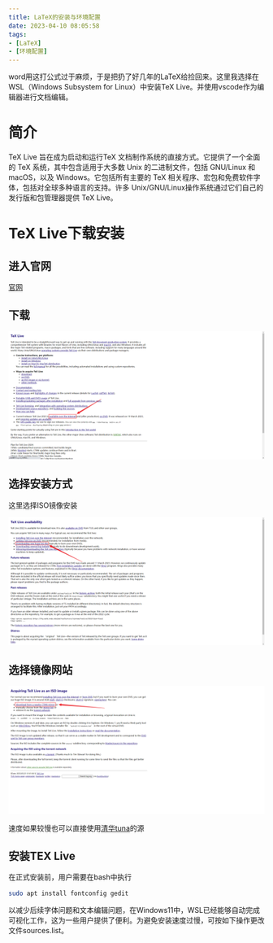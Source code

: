 ```yaml
---
title: LaTeX的安装与环境配置
date: 2023-04-10 08:05:58
tags:
- [LaTeX]
- [环境配置]
---
```


word用这打公式过于麻烦，于是把扔了好几年的LaTeX给捡回来。这里我选择在WSL（Windows Subsystem for Linux）中安装TeX Live。并使用vscode作为编辑器进行文档编辑。

<!-- more -->

# 简介

TeX Live 旨在成为启动和运行TeX 文档制作系统的直接方式。它提供了一个全面的 TeX 系统，其中包含适用于大多数 Unix 的二进制文件，包括 GNU/Linux 和macOS，以及 Windows。它包括所有主要的 TeX 相关程序、宏包和免费软件字体，包括对全球多种语言的支持。许多 Unix/GNU/Linux操作系统通过它们自己的发行版和包管理器提供 TeX Live。

# TeX Live下载安装

## 进入官网

[官网](https://tug.org/texlive/)

## 下载

![](https://raw.githubusercontent.com/marcaas/hexoPicgo/master/20230410082153.png)

## 选择安装方式

这里选择ISO镜像安装

![](https://raw.githubusercontent.com/marcaas/hexoPicgo/master/20230410084251.png)

## 选择镜像网站

![](https://raw.githubusercontent.com/marcaas/hexoPicgo/master/20230410084405.png)

速度如果较慢也可以直接使用[清华tuna](https://mirrors.tuna.tsinghua.edu.cn/CTAN/systems/texlive/Images/)的源

## 安装TEX Live

在正式安装前，用户需要在bash中执行

```sh
sudo apt install fontconfig gedit
```

以减少后续字体问题和文本编辑问题，在Windows11中，WSL已经能够自动完成可视化工作，这为一些用户提供了便利。为避免安装速度过慢，可按如下操作更改文件sources.list。
